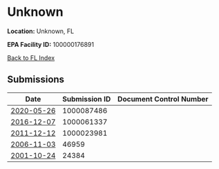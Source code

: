 # Unknown

**Location:** Unknown, FL

**EPA Facility ID:** 100000176891

[Back to FL Index](../../index.md)

## Submissions

| Date | Submission ID | Document Control Number |
|------|--------------|-------------------------|
| [2020-05-26](submissions/1000087486.md) | 1000087486 |  |
| [2016-12-07](submissions/1000061337.md) | 1000061337 |  |
| [2011-12-12](submissions/1000023981.md) | 1000023981 |  |
| [2006-11-03](submissions/46959.md) | 46959 |  |
| [2001-10-24](submissions/24384.md) | 24384 |  |

